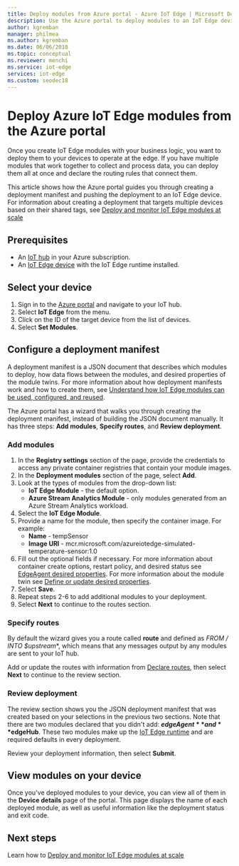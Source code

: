 ```yaml
---
title: Deploy modules from Azure portal - Azure IoT Edge | Microsoft Docs 
description: Use the Azure portal to deploy modules to an IoT Edge device
author: kgremban
manager: philmea
ms.author: kgremban
ms.date: 06/06/2018
ms.topic: conceptual
ms.reviewer: menchi
ms.service: iot-edge
services: iot-edge
ms.custom: seodec18
---
```


# Deploy Azure IoT Edge modules from the Azure portal

Once you create IoT Edge modules with your business logic, you want to deploy them to your devices to operate at the edge. If you have multiple modules that work together to collect and process data, you can deploy them all at once and declare the routing rules that connect them. 

This article shows how the Azure portal guides you through creating a deployment manifest and pushing the deployment to an IoT Edge device. For information about creating a deployment that targets multiple devices based on their shared tags, see [Deploy and monitor IoT Edge modules at scale](how-to-deploy-monitor.md)

## Prerequisites

* An [IoT hub](../iot-hub/iot-hub-create-through-portal.md) in your Azure subscription. 
* An [IoT Edge device](how-to-register-device-portal.md) with the IoT Edge runtime installed. 

## Select your device

1. Sign in to the [Azure portal](https://portal.azure.com) and navigate to your IoT hub.
2. Select **IoT Edge** from the menu.
3. Click on the ID of the target device from the list of devices. 
4. Select **Set Modules**.

## Configure a deployment manifest

A deployment manifest is a JSON document that describes which modules to deploy, how data flows between the modules, and desired properties of the module twins. For more information about how deployment manifests work and how to create them, see [Understand how IoT Edge modules can be used, configured, and reused](module-composition.md).

The Azure portal has a wizard that walks you through creating the deployment manifest, instead of building the JSON document manually. It has three steps: **Add modules**, **Specify routes**, and **Review deployment**. 

### Add modules

1. In the **Registry settings** section of the page, provide the credentials to access any private container registries that contain your module images. 
2. In the **Deployment modules** section of the page, select **Add**. 
3. Look at the types of modules from the drop-down list: 
   * **IoT Edge Module** - the default option.
   * **Azure Stream Analytics Module** - only modules generated from an Azure Stream Analytics workload. 
4. Select the **IoT Edge Module**.
5. Provide a name for the module, then specify the container image. For example: 
   * **Name** - tempSensor
   * **Image URI** - mcr.microsoft.com/azureiotedge-simulated-temperature-sensor:1.0
6. Fill out the optional fields if necessary. For more information about container create options, restart policy, and desired status see [EdgeAgent desired properties](module-edgeagent-edgehub.md#edgeagent-desired-properties). For more information about the module twin see [Define or update desired properties](module-composition.md#define-or-update-desired-properties).
7. Select **Save**.
8. Repeat steps 2-6 to add additional modules to your deployment. 
9. Select **Next** to continue to the routes section.

### Specify routes

By default the wizard gives you a route called **route** and defined as **FROM /* INTO $upstream**, which means that any messages output by any modules are sent to your IoT hub.  

Add or update the routes with information from [Declare routes](module-composition.md#declare-routes), then select **Next** to continue to the review section.

### Review deployment

The review section shows you the JSON deployment manifest that was created based on your selections in the previous two sections. Note that there are two modules declared that you didn't add: **$edgeAgent** and **$edgeHub**. These two modules make up the [IoT Edge runtime](iot-edge-runtime.md) and are required defaults in every deployment. 

Review your deployment information, then select **Submit**. 

## View modules on your device

Once you've deployed modules to your device, you can view all of them in the **Device details** page of the portal. This page displays the name of each deployed module, as well as useful information like the deployment status and exit code. 

## Next steps

Learn how to [Deploy and monitor IoT Edge modules at scale](how-to-deploy-monitor.md)
